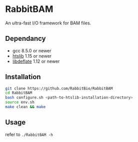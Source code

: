 # RabbitBAM

An ultra-fast I/O framework for BAM files.

## Dependancy

- gcc 8.5.0 or newer
- [htslib](https://github.com/samtools/htslib) 1.15 or newer
- [libdeflate](https://github.com/ebiggers/libdeflate) 1.12 or newer

## Installation

```bash
git clone https://github.com/RabbitBio/RabbitBAM
cd RabbitBAM
bash configure.sh <path-to-htslib-installation-directory>
source env.sh
make clean && make
```

## Usage

refer to `./RabbitBAM -h`